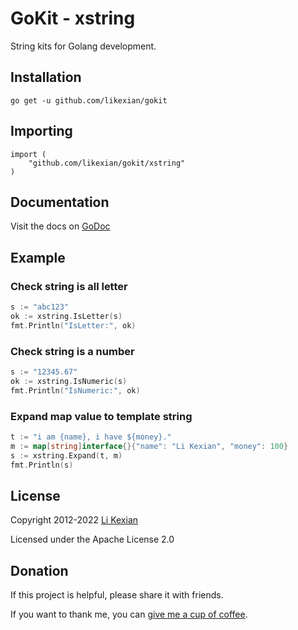 # GoKit - xstring

String kits for Golang development.

## Installation

    go get -u github.com/likexian/gokit

## Importing

    import (
        "github.com/likexian/gokit/xstring"
    )

## Documentation

Visit the docs on [GoDoc](https://godoc.org/github.com/likexian/gokit/xstring)

## Example

### Check string is all letter

```go
s := "abc123"
ok := xstring.IsLetter(s)
fmt.Println("IsLetter:", ok)
```

### Check string is a number

```go
s := "12345.67"
ok := xstring.IsNumeric(s)
fmt.Println("IsNumeric:", ok)
```

### Expand map value to template string

```go
t := "i am {name}, i have ${money}."
m := map[string]interface{}{"name": "Li Kexian", "money": 100}
s := xstring.Expand(t, m)
fmt.Println(s)
```

## License

Copyright 2012-2022 [Li Kexian](https://www.likexian.com/)

Licensed under the Apache License 2.0

## Donation

If this project is helpful, please share it with friends.

If you want to thank me, you can [give me a cup of coffee](https://www.likexian.com/donate/).
